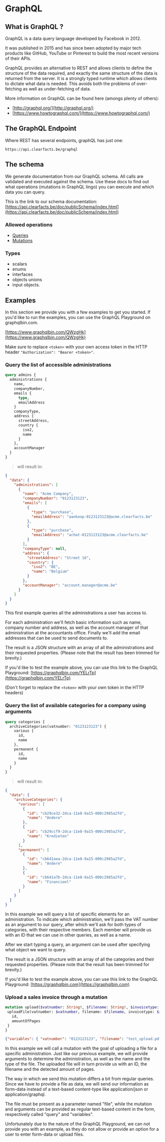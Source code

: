 # GraphQL

## What is GraphQL ?

GraphQL is a data query language developed by Facebook in 2012.

It was published in 2015 and has since been adopted by major tech products like GitHub, YouTube or Pinterest to build the most recent versions of their APIs.

GraphQL provides an alternative to REST and allows clients to define the structure of the data required, and exactly the same structure of the data is returned from the server.  It is a strongly typed runtime which allows clients to dictate what data is needed. This avoids both the problems of over-fetching as well as under-fetching of data.

More information on GraphQL can be found here (amongs plenty of others): 

* [http://graphql.org/](http://graphql.org/)
* [https://www.howtographql.com/](https://www.howtographql.com/)


## The GraphQL Endpoint

Where REST has several endpoints, graphQL has just one:

`https://api.clearfacts.be/graphql`

## The schema

We generate documentation from our GraphQL schema. All calls are validated and executed against the schema.
Use these docs to find out what operations (mutations in GraphQL lingo) you can execute and which data you can query.

This is the link to our schema documentation:
[https://api.clearfacts.be/doc/publicSchema/index.html](https://api.clearfacts.be/doc/publicSchema/index.html)

### Allowed operations

* [Queries](https://api.clearfacts.be/doc/publicSchema/query.doc.html)
* [Mutations](https://api.clearfacts.be/doc/publicSchema/mutation.doc.html)

### Types

* scalars
* enums
* interfaces
* objects unions
* input objects.

## Examples

In this section we provide you with a few examples to get you started.
If you'd like to run the examples, you can use the GraphQL Playground on graphqlbin.com.

[https://www.graphqlbin.com/QWzgHk](https://www.graphqlbin.com/QWzgHk)

<aside class="notice">
Make sure to replace <code>&lt;token&gt;</code> with your own access token in the HTTP header <code>"Authorization": "Bearer &lt;token&gt;"</code>.
</aside>

### Query the list of accessible administrations

```graphql
query admins {
  administrations {
    name, 
    companyNumber, 
    emails {
      type,
      emailAddress
    }
    companyType,
    address {
      streetAddress, 
      country {
        iso2,
        name
      }
    },
    accountManager
  }
}
```
> will result in:

```json
{
  "data": {
    "administrations": [
      {
        "name": "Acme Company",
        "companyNumber": "0123123123",
        "emails": [
          {
            "type": "purchase",
            "emailAddress": "aankoop-0123123123@acme.clearfacts.be"
          },
          {
            "type": "purchase",
            "emailAddress": "achat-0123123123@acme.clearfacts.be"
          }          
        ],
        "companyType": null,
        "address": {
          "streetAddress": "Street 16",
          "country": {
            "iso2": "BE",
            "name": "Belgium"
          }
        },
        "accountManager": "account.manager@acme.be"
      }
    ]
  }
}
```

This first example queries all the administrations a user has access to. 

For each administration we'll fetch basic information such as name, company number and address, as well as the 
account manager of that administration at the accountants office.  Finally we'll add the email addresses that can
be used to send documents to.  

The result is a JSON structure with an array of all the administrations and their requested properties.
(Please note that the result has been trimmed for brevity.)

If you'd like to test the example above, you can use this link to the GraphQL Playground: 
[https://graphqlbin.com/YELrTp](https://graphqlbin.com/YELrTp)

(Don't forget to replace the `<token>` with your own token in the HTTP headers)

### Query the list of available categories for a company using arguments

```graphql
query categories {
  archiveCategories(vatnumber: "0123123123") {
    various {
      id,
      name  
    },
    permanent {
      id,
      name
    }
  }
}
```
> will result in:

```json
{
  "data": {
    "archiveCategories": {
      "various": [
        {
          "id": "cb29ce32-2dca-11e8-9a15-000c2985a2fd",
          "name": "Andere"
        },
        {
          "id": "cb29ccf9-2dca-11e8-9a15-000c2985a2fd",
          "name": "Kredieten"
        }
      ],
      "permanent": [
        {
          "id": "cb641aea-2dca-11e8-9a15-000c2985a2fd",
          "name": "Andere"
        },
        {
          "id": "cb641a7b-2dca-11e8-9a15-000c2985a2fd",
          "name": "Financieel"
        }
      ]
    }
  }
}
```

In this example we will query a list of specific elements for an administration.
To indicate which administration, we'll pass the VAT number as an argument to our query, after which we'll ask for both types of categories, 
with their respective members. Each member will provide us with an ID that we can use in other queries, as well as a name.

After we start typing a query, an argument can be used after specifying what object we want to query.

The result is a JSON structure with an array of all the categories and their requested properties.
(Please note that the result has been trimmed for brevity.)

If you'd like to test the example above, you can use this link to the GraphQL Playground: 
[https://graphqlbin.com](https://graphqlbin.com)

### Upload a sales invoice through a mutation

```graphql
mutation upload($vatnumber: String!, $filename: String!, $invoicetype: InvoiceTypeArgument!) {
 uploadFile(vatnumber: $vatnumber, filename: $filename, invoicetype: $invoicetype) { 
   id,
   amountOfPages
 } 
}
```
```json
{"variables": { "vatnumber": "0123123123", "filename": "test_upload.pdf", "invoicetype": "SALE"}}
``` 

In this example we will call a mutation with the goal of uploading a file for a specific administration.
Just like our previous example, we will provide arguments to determine the administration, as well as the name and the type of the file.
The uploaded file will in turn provide us with an ID, the filename and the detected amount of pages.

The way in which we send this mutation differs a bit from regular queries. Since we have to provide a file as data, we 
will send our information as form-data instead of a text-based content-type like application/json or application/graphql.

The file must be present as a parameter named "file", while the mutation and arguments can be provided as regular text-based 
content in the form, respectively called "query" and "variables".

Unfortunately due to the nature of the GraphQL Playground, we can not provide you with an example, as they do not 
allow or provide an option for a user to enter form-data or upload files. 